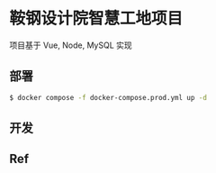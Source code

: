 # 鞍钢设计院智慧工地项目

项目基于 Vue, Node, MySQL 实现

## 部署

``` bash
$ docker compose -f docker-compose.prod.yml up -d
```

## 开发



## Ref

